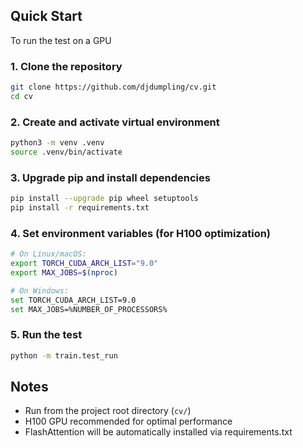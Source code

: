 ## Quick Start

To run the test on a GPU

### 1. Clone the repository
```bash
git clone https://github.com/djdumpling/cv.git
cd cv
```

### 2. Create and activate virtual environment
```bash
python3 -m venv .venv
source .venv/bin/activate 
```

### 3. Upgrade pip and install dependencies
```bash
pip install --upgrade pip wheel setuptools
pip install -r requirements.txt
```

### 4. Set environment variables (for H100 optimization)
```bash
# On Linux/macOS:
export TORCH_CUDA_ARCH_LIST="9.0"
export MAX_JOBS=$(nproc)

# On Windows:
set TORCH_CUDA_ARCH_LIST=9.0
set MAX_JOBS=%NUMBER_OF_PROCESSORS%
```

### 5. Run the test
```bash
python -m train.test_run
```

## Notes

- Run from the project root directory (`cv/`)
- H100 GPU recommended for optimal performance
- FlashAttention will be automatically installed via requirements.txt
